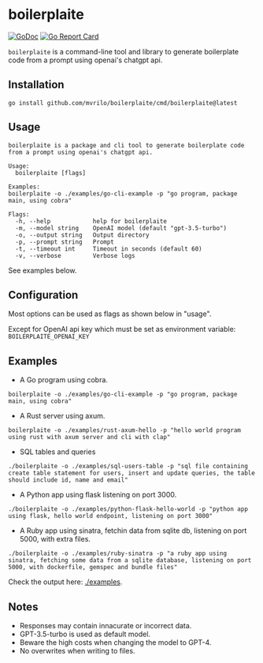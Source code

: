 # boilerplaite

[![GoDoc](https://godoc.org/github.com/mvrilo/boilerplaite?status.svg)](https://godoc.org/github.com/mvrilo/boilerplaite)
[![Go Report Card](https://goreportcard.com/badge/github.com/mvrilo/boilerplaite)](https://goreportcard.com/report/github.com/mvrilo/boilerplaite)

`boilerplaite` is a command-line tool and library to generate boilerplate code from a prompt using openai's chatgpt api.

## Installation

`go install github.com/mvrilo/boilerplaite/cmd/boilerplaite@latest`

## Usage

```
boilerplaite is a package and cli tool to generate boilerplate code from a prompt using openai's chatgpt api.

Usage:
  boilerplaite [flags]

Examples:
boilerplaite -o ./examples/go-cli-example -p "go program, package main, using cobra"

Flags:
  -h, --help            help for boilerplaite
  -m, --model string    OpenAI model (default "gpt-3.5-turbo")
  -o, --output string   Output directory
  -p, --prompt string   Prompt
  -t, --timeout int     Timeout in seconds (default 60)
  -v, --verbose         Verbose logs
```

See examples below.

## Configuration

Most options can be used as flags as shown below in "usage".

Except for OpenAI api key which must be set as environment variable: `BOILERPLAITE_OPENAI_KEY`

## Examples

- A Go program using cobra.

```
boilerplaite -o ./examples/go-cli-example -p "go program, package main, using cobra"
```

- A Rust server using axum.

```
boilerplaite -o ./examples/rust-axum-hello -p "hello world program using rust with axum server and cli with clap"
```

- SQL tables and queries

```
./boilerplaite -o ./examples/sql-users-table -p "sql file containing create table statement for users, insert and update queries, the table should include id, name and email"
```

- A Python app using flask listening on port 3000.

```
./boilerplaite -o ./examples/python-flask-hello-world -p "python app using flask, hello world endpoint, listening on port 3000"
```

- A Ruby app using sinatra, fetchin data from sqlite db, listening on port 5000, with extra files.

```
./boilerplaite -o ./examples/ruby-sinatra -p "a ruby app using sinatra, fetching some data from a sqlite database, listening on port 5000, with dockerfile, gemspec and bundle files"
```

Check the output here: [./examples](examples).

## Notes

- Responses may contain innacurate or incorrect data.
- GPT-3.5-turbo is used as default model.
- Beware the high costs when changing the model to GPT-4.
- No overwrites when writing to files.
